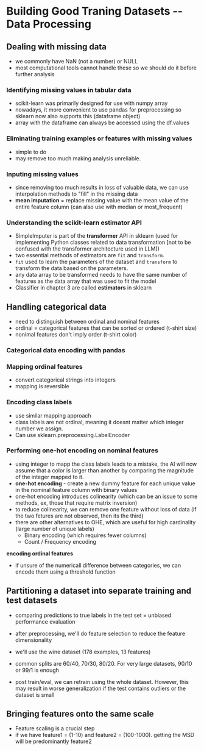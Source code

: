# Building Good Traning Datasets -- Data Processing

## Dealing with missing data

- we commonly have NaN (not a number) or NULL
- most computational tools cannot handle these so we should do it before further analysis

### Identifying missing values in tabular data

- scikit-learn was primarily designed for use with numpy array 
- nowadays, it more convenient to use pandas for preprocessing so sklearn now also supports this (dataframe object)
- array with the dataframe can always be accessed using the df.values


### Eliminating training examples or features with missing values

- simple to do 
- may remove too much making analysis unreliable. 

### Inputing missing values

- since removing too much results in loss of valuable data, we can use interpolation methods to "fill" in the missing data
- **mean imputation** = replace missing value with the mean value of the entire feature column (can also use with median or most_frequent)


### Understanding the scikit-learn estimator API

- SimpleImputer is part of the **transformer** API in sklearn (used for implementing Python classes related to data transformation [not to be confused with the transformer architecture used in LLM])
- two essential methods of estimators are `fit` and `transform`. 
- `fit` used to learn the parameters of the dataset and `transform` to transform the data based on the parameters. 
- any data array to be transformed needs to have the same number of features as the data array that was used to fit the model
- Classifier in chapter 3 are called **estimators** in sklearn


## Handling categorical data

- need to distinguish between ordinal and nominal features 
- ordinal = categorical features that can be sorted or ordered (t-shirt size)
- nonimal features don't imply order (t-shirt color)
 
### Categorical data encoding with pandas

  
### Mapping ordinal features

- convert categorical strings into integers
- mapping is reversible

### Encoding class labels

- use similar mapping approach
- class labels are not ordinal, meaning it doesnt matter which integer number we assign. 
- Can use sklearn.preprocessing.LabelEncoder

### Performing one-hot encoding on nominal features

- using integer to mapp the class labels leads to a mistake, the AI will now assume that a color is larger than another by comparing the magnitude of the integer mapped to it. 
- **one-hot encoding** - create a new dummy feature for each unique value in the nominal feature column with binary values 
- one-hot encoding introduces colinearity (which can be an issue to some methods, ex, those that require matrix inversion)
- to reduce colinearity, we can remove one feature without loss of data (if the two fetures are not observed, then its the third)
- there are other alternatives to OHE, which are useful for high cardinality (large number of unique labels)
    - Binary encoding (which requires fewer columns)
    - Count / Frequency encoding

**encoding ordinal features**

- if unsure of the numericall difference between categories, we can encode them using a threshold function


## Partitioning a dataset into separate training and test datasets

- comparing predictions to true labels in the test set = unbiased performance evaluation
- after preprocessing, we'll do feature selection to reduce the feature dimensionality
- we'll use the wine dataset (178 examples, 13 features)

- common splits are 60/40, 70/30, 80/20. For very large datasets, 90/10 or 99/1 is enough
- post train/eval, we can retrain using the whole dataset. However, this may result in worse generalization if the test contains outliers or the dataset is small

## Bringing features onto the same scale

- Feature scaling is a crucial step 
- if we have feature1 = (1-10) and feature2 = (100-1000). getting the MSD will be predominantly feature2



